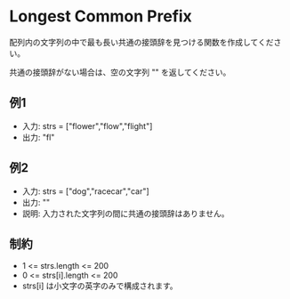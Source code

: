 # Longest Common Prefix

配列内の文字列の中で最も長い共通の接頭辞を見つける関数を作成してください。

共通の接頭辞がない場合は、空の文字列 "" を返してください。

## 例1

- 入力: strs = ["flower","flow","flight"]
- 出力: "fl"

## 例2

- 入力: strs = ["dog","racecar","car"]
- 出力: ""
- 説明: 入力された文字列の間に共通の接頭辞はありません。

## 制約

- 1 <= strs.length <= 200
- 0 <= strs[i].length <= 200
- strs[i] は小文字の英字のみで構成されます。
